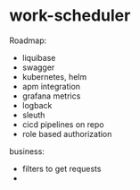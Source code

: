 # work-scheduler

Roadmap:
- liquibase
- swagger
- kubernetes, helm
- apm integration
- grafana metrics
- logback
- sleuth
- cicd pipelines on repo
- role based authorization

business:
- filters to get requests
-
